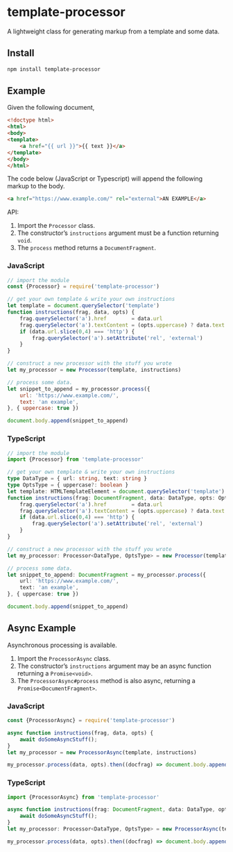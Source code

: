 # template-processor
A lightweight class for generating markup from a template and some data.

## Install
```bash
npm install template-processor
```

## Example

Given the following document,

```html
<!doctype html>
<html>
<body>
<template>
	<a href="{{ url }}">{{ text }}</a>
</template>
</body>
</html>
```

The code below (JavaScript or Typescript) will append the following markup to the body.

```html
<a href="https://www.example.com/" rel="external">AN EXAMPLE</a>
```

API:

1. Import the `Processor` class.
2. The constructor’s `instructions` argument must be a function returning `void`.
3. The `process` method returns a `DocumentFragment`.

### JavaScript
```js
// import the module
const {Processor} = require('template-processor')

// get your own template & write your own instructions
let template = document.querySelector('template')
function instructions(frag, data, opts) {
	frag.querySelector('a').href        = data.url
	frag.querySelector('a').textContent = (opts.uppercase) ? data.text.toUpperCase() : data.text
	if (data.url.slice(0,4) === 'http') {
		frag.querySelector('a').setAttribute('rel', 'external')
	}
}

// construct a new processor with the stuff you wrote
let my_processor = new Processor(template, instructions)

// process some data.
let snippet_to_append = my_processor.process({
	url: 'https://www.example.com/',
	text: 'an example',
}, { uppercase: true })

document.body.append(snippet_to_append)
```

### TypeScript
```ts
// import the module
import {Processor} from 'template-processor'

// get your own template & write your own instructions
type DataType = { url: string, text: string }
type OptsType = { uppercase?: boolean }
let template: HTMLTemplateElement = document.querySelector('template') !
function instructions(frag: DocumentFragment, data: DataType, opts: OptsType): void {
	frag.querySelector('a').href        = data.url
	frag.querySelector('a').textContent = (opts.uppercase) ? data.text.toUpperCase() : data.text
	if (data.url.slice(0,4) === 'http') {
		frag.querySelector('a').setAttribute('rel', 'external')
	}
}

// construct a new processor with the stuff you wrote
let my_processor: Processor<DataType, OptsType> = new Processor(template, instructions)

// process some data.
let snippet_to_append: DocumentFragment = my_processor.process({
	url: 'https://www.example.com/',
	text: 'an example',
}, { uppercase: true })

document.body.append(snippet_to_append)
```


## Async Example

Asynchronous processing is available.

1. Import the `ProcessorAsync` class.
2. The constructor’s `instructions` argument may be an async function returning a `Promise<void>`.
3. The `ProcessorAsync#process` method is also async, returning a `Promise<DocumentFragment>`.

### JavaScript
```js
const {ProcessorAsync} = require('template-processor')

async function instructions(frag, data, opts) {
	await doSomeAsyncStuff();
}
let my_processor = new ProcessorAsync(template, instructions)

my_processor.process(data, opts).then((docfrag) => document.body.append(docfrag))
```

### TypeScript
```ts
import {ProcessorAsync} from 'template-processor'

async function instructions(frag: DocumentFragment, data: DataType, opts: OptsType): Promise<void> {
	await doSomeAsyncStuff();
}
let my_processor: Processor<DataType, OptsType> = new ProcessorAsync(template, instructions)

my_processor.process(data, opts).then((docfrag) => document.body.append(docfrag))
```

